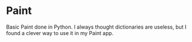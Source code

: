 # Paint
Basic Paint done in Python. I always thought dictionaries are useless, but I found a clever way to use it in my Paint app. 
